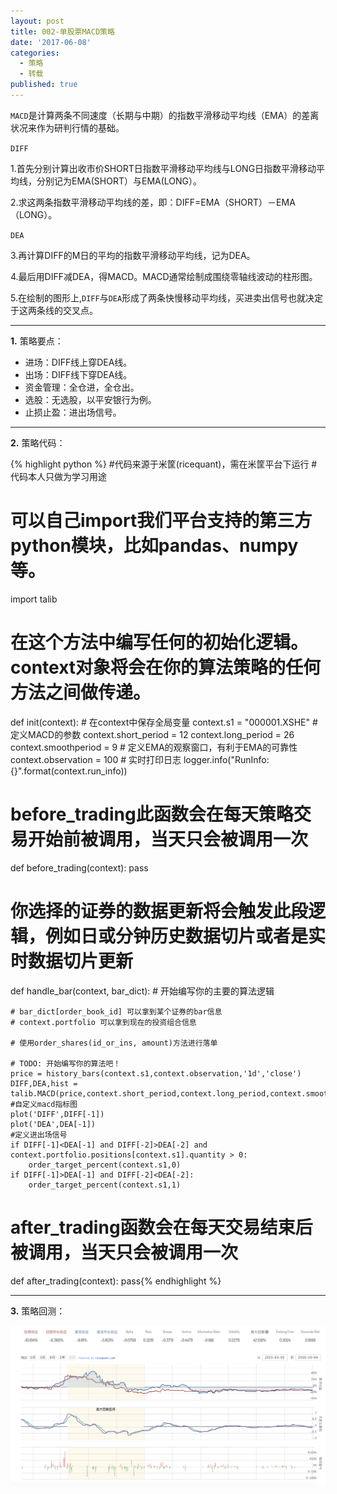 ```yaml
---
layout: post
title: 002-单股票MACD策略
date: '2017-06-08'
categories:
  - 策略
  - 转载
published: true
---
```


`MACD`是计算两条不同速度（长期与中期）的指数平滑移动平均线（EMA）的差离状况来作为研判行情的基础。

`DIFF`

1.首先分别计算出收市价SHORT日指数平滑移动平均线与LONG日指数平滑移动平均线，分别记为EMA(SHORT）与EMA(LONG）。

2.求这两条指数平滑移动平均线的差，即：DIFF=EMA（SHORT）－EMA（LONG）。

`DEA`

3.再计算DIFF的M日的平均的指数平滑移动平均线，记为DEA。

4.最后用DIFF减DEA，得MACD。MACD通常绘制成围绕零轴线波动的柱形图。

5.在绘制的图形上,`DIFF`与`DEA`形成了两条快慢移动平均线，买进卖出信号也就决定于这两条线的交叉点。

---

**1.** 策略要点：

* 进场：DIFF线上穿DEA线。
* 出场：DIFF线下穿DEA线。 
* 资金管理：全仓进，全仓出。
* 选股：无选股，以平安银行为例。
* 止损止盈：进出场信号。

-----

**2.** 策略代码：

{% highlight python %}
 #代码来源于米筐(ricequant)，需在米筐平台下运行
 #代码本人只做为学习用途

 # 可以自己import我们平台支持的第三方python模块，比如pandas、numpy等。
import talib
 # 在这个方法中编写任何的初始化逻辑。context对象将会在你的算法策略的任何方法之间做传递。
def init(context):
    # 在context中保存全局变量
    context.s1 = "000001.XSHE"
    # 定义MACD的参数
    context.short_period = 12
    context.long_period = 26
    context.smoothperiod = 9
    # 定义EMA的观察窗口，有利于EMA的可靠性
    context.observation = 100
    # 实时打印日志
    logger.info("RunInfo: {}".format(context.run_info))

 # before_trading此函数会在每天策略交易开始前被调用，当天只会被调用一次
def before_trading(context):
    pass


 # 你选择的证券的数据更新将会触发此段逻辑，例如日或分钟历史数据切片或者是实时数据切片更新
def handle_bar(context, bar_dict):
    # 开始编写你的主要的算法逻辑

    # bar_dict[order_book_id] 可以拿到某个证券的bar信息
    # context.portfolio 可以拿到现在的投资组合信息

    # 使用order_shares(id_or_ins, amount)方法进行落单

    # TODO: 开始编写你的算法吧！
    price = history_bars(context.s1,context.observation,'1d','close')
    DIFF,DEA,hist = talib.MACD(price,context.short_period,context.long_period,context.smoothperiod)
    #自定义macd指标图
    plot('DIFF',DIFF[-1])
    plot('DEA',DEA[-1])
    #定义进出场信号
    if DIFF[-1]<DEA[-1] and DIFF[-2]>DEA[-2] and context.portfolio.positions[context.s1].quantity > 0:
        order_target_percent(context.s1,0)
    if DIFF[-1]>DEA[-1] and DIFF[-2]<DEA[-2]:
        order_target_percent(context.s1,1)

 # after_trading函数会在每天交易结束后被调用，当天只会被调用一次
def after_trading(context):
    pass{% endhighlight %}

-----

**3.** 策略回测：

![002-单股票MACD策略](https://raw.githubusercontent.com/OrangeUFO/orangeufo.github.io/master/static/img/_posts/002.png  "002-单股票MACD策略")
